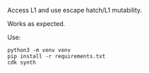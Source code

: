 Access L1 and use escape hatch/L1 mutability.

Works as expected.

Use:

```
python3 -m venv venv
pip install -r requirements.txt
cdk synth
```

